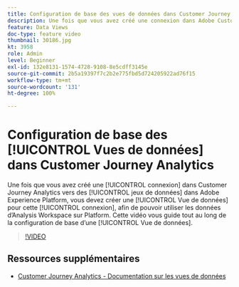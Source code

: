 ```yaml
---
title: Configuration de base des vues de données dans Customer Journey Analytics
description: Une fois que vous avez créé une connexion dans Adobe Customer Journey Analytics vers des jeux de données dans Adobe Experience Platform, vous devez créer une vue de données pour cette connexion. Cela vous permettra d’utiliser les données d’Analysis Workspace sur Platform. Cette vidéo vous guide tout au long de la configuration de base d’une Vue de données.
feature: Data Views
doc-type: feature video
thumbnail: 30186.jpg
kt: 3958
role: Admin
level: Beginner
exl-id: 132e8131-1574-4728-9108-8e5cdff3145e
source-git-commit: 2b5a19397f7c2b2e775fbd5d724205922ad76f15
workflow-type: tm+mt
source-wordcount: '131'
ht-degree: 100%

---
```


# Configuration de base des [!UICONTROL Vues de données] dans Customer Journey Analytics

Une fois que vous avez créé une [!UICONTROL connexion] dans Customer Journey Analytics vers des [!UICONTROL jeux de données] dans Adobe Experience Platform, vous devez créer une [!UICONTROL Vue de données] pour cette [!UICONTROL connexion], afin de pouvoir utiliser les données d’Analysis Workspace sur Platform. Cette vidéo vous guide tout au long de la configuration de base d’une [!UICONTROL Vue de données].

>[!VIDEO](https://video.tv.adobe.com/v/3412370/?quality=12&enable10seconds=on&speedcontrol=on&captions=fre_fr)

## Ressources supplémentaires

* [Customer Journey Analytics - Documentation sur les vues de données](https://experienceleague.adobe.com/docs/analytics-platform/using/cja-dataviews/create-dataview.html?lang=fr)

